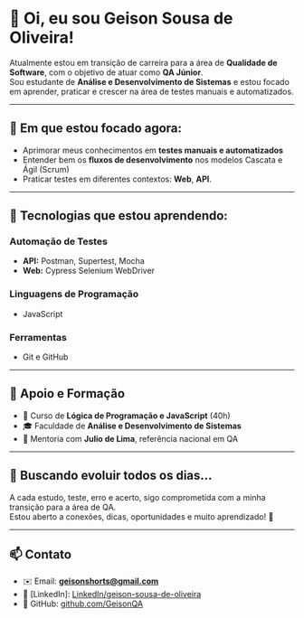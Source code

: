 # 👋 Oi, eu sou Geison Sousa de Oliveira!

Atualmente estou em transição de carreira para a área de **Qualidade de Software**, com o objetivo de atuar como **QA Júnior**.  
Sou estudante de **Análise e Desenvolvimento de Sistemas** e estou focado em aprender, praticar e crescer na área de testes manuais e automatizados.

---

## 🎯 Em que estou focado agora:

- Aprimorar meus conhecimentos em **testes manuais e automatizados**
- Entender bem os **fluxos de desenvolvimento** nos modelos Cascata e Ágil (Scrum)
- Praticar testes em diferentes contextos: **Web**, **API**.

---

## 🧪 Tecnologias que estou aprendendo:

### **Automação de Testes**
- **API:** Postman, Supertest, Mocha 
- **Web:** Cypress Selenium WebDriver



### **Linguagens de Programação**
- JavaScript

### **Ferramentas**
- Git e GitHub 

---

## 🚀 Apoio e Formação

- 📘 Curso de **Lógica de Programação e JavaScript** (40h)
- 🎓 Faculdade de **Análise e Desenvolvimento de Sistemas**
- 🤝 Mentoria com **Julio de Lima**, referência nacional em QA

---

## 🌱 Buscando evoluir todos os dias...

A cada estudo, teste, erro e acerto, sigo comprometida com a minha transição para a área de QA.  
Estou aberto a conexões, dicas, oportunidades e muito aprendizado! 💪

---

## 📫 Contato

- ✉️ Email: **geisonshorts@gmail.com**  
- 💼 [LinkedIn]: [LinkedIn/geison-sousa-de-oliveira](https://www.linkedin.com/in/geison-sousa-de-oliveira-62bb44145/)
- 🧪 GitHub: [github.com/GeisonQA](https://github.com/GeisonQA)
